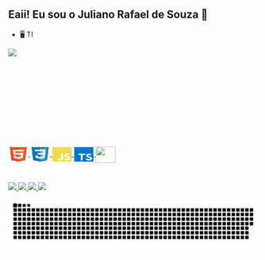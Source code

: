 ## Eaii! Eu sou o Juliano Rafael de Souza 🤙

- 🖥 TI

<div align="center">
  <a href="https://github.com/JulianodeSouza">  
  <img height="180em" style="display: flex; justify-content: rigth" src="https://github-readme-stats.vercel.app/api/top-langs/?username=JulianodeSouza&layout=compact&langs_count=7&theme=dracula"/>
</div>
<div style="display: inline_block"><br>
  <img align="center" alt="Juliano-HTML" height="30" width="40" src="https://raw.githubusercontent.com/devicons/devicon/master/icons/html5/html5-original.svg">
	<img align="center" alt="Juliano-CSS" height="30" width="40" src="https://raw.githubusercontent.com/devicons/devicon/master/icons/css3/css3-original.svg">
	<img align="center" alt="Juliano-Js" height="30" width="40" src="https://raw.githubusercontent.com/devicons/devicon/master/icons/javascript/javascript-plain.svg">
	<img align="center" alt="Juliano-Ts" height="30" width="40" src="https://raw.githubusercontent.com/devicons/devicon/master/icons/typescript/typescript-plain.svg">
	<img align="center"  alt"Juliano-Angular" height="33" width="40" src="https://cdn.jsdelivr.net/gh/devicons/devicon/icons/angularjs/angularjs-original.svg"/>
</div>  
  
  #
  
<div>
      <a href="https://www.linkedin.com/in/juliano-rafael-de-souza-22b5a2218" target="_blank">
        <img src="https://img.shields.io/badge/LinkedIn-0077B5?style=for-the-badge&logo=linkedin&logoColor=white" target="_blank">
      </a>  
      <a href="https://www.linkedin.com/in/juliano-rafael-de-souza-22b5a2218" target="_blank">
          <img src="https://img.shields.io/badge/Instagram-E4405F?style=for-the-badge&logo=instagram&logoColor=white" target="_blank">
      </a>  
      <a href="https://www.linkedin.com/in/juliano-rafael-de-souza-22b5a2218" target="_blank">
          <img src="https://img.shields.io/badge/Twitter-1DA1F2?style=for-the-badge&logo=twitter&logoColor=white" target="_blank">
      </a>
      <a href="https://www.linkedin.com/in/juliano-rafael-de-souza-22b5a2218" target="_blank">
          <img src="https://img.shields.io/badge/Spotify-1ED760?&style=for-the-badge&logo=spotify&logoColor=white" target="_blank">
      </a>     
  
   ![Snake animation](https://github.com/JulianodeSouza/JulianodeSouza/blob/output/github-contribution-grid-snake.svg)	
</div>
